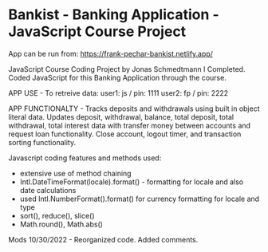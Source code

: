 # Bankist - Banking Application - JavaScript Course Project

App can be run from: https://frank-pechar-bankist.netlify.app/

JavaScript Course Coding Project by Jonas Schmedtmann I Completed. Coded JavaScript for this Banking Application through the course.

APP USE -
To retreive data:
user1: js / pin: 1111
user2: fp / pin: 2222

APP FUNCTIONALTY -
Tracks deposits and withdrawals using built in object literal data. Updates deposit, withdrawal, balance, total deposit, total withdrawal, total interest data with transfer money between accounts and request loan functionality. Close account, logout timer, and transaction sorting functionality.

Javascript coding features and methods used:

- extensive use of method chaining 
- Intl.DateTimeFormat(locale).format() - formatting for locale and also date calculations
- used Intl.NumberFormat().format() for currency formatting for locale and type
- sort(), reduce(), slice()
- Math.round(), Math.abs()

Mods 10/30/2022 - Reorganized code. Added comments.
